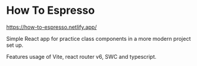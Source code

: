 # How To Espresso

https://how-to-espresso.netlify.app/

Simple React app for practice class components in a more modern project set up.

Features usage of Vite, react router v6, SWC and typescript.
